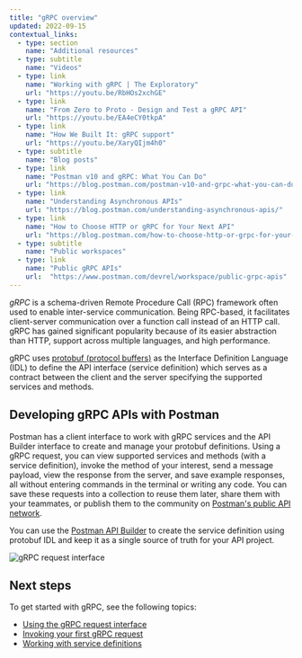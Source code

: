 ```yaml
---
title: "gRPC overview"
updated: 2022-09-15
contextual_links:
  - type: section
    name: "Additional resources"
  - type: subtitle
    name: "Videos"
  - type: link
    name: "Working with gRPC | The Exploratory"
    url: "https://youtu.be/RbHOs2xchGE"
  - type: link
    name: "From Zero to Proto - Design and Test a gRPC API"
    url: "https://youtu.be/EA4eCY0tkpA"
  - type: link
    name: "How We Built It: gRPC support"
    url: "https://youtu.be/XaryQIjm4h0"
  - type: subtitle
    name: "Blog posts"
  - type: link
    name: "Postman v10 and gRPC: What You Can Do"
    url: "https://blog.postman.com/postman-v10-and-grpc-what-you-can-do/"
  - type: link
    name: "Understanding Asynchronous APIs"
    url: "https://blog.postman.com/understanding-asynchronous-apis/"
  - type: link
    name: "How to Choose HTTP or gRPC for Your Next API"
    url: "https://blog.postman.com/how-to-choose-http-or-grpc-for-your-next-api/"
  - type: subtitle
    name: "Public workspaces"
  - type: link
    name: "Public gRPC APIs"
    url:  "https://www.postman.com/devrel/workspace/public-grpc-apis"
---
```


_gRPC_ is a schema-driven Remote Procedure Call (RPC) framework often used to enable inter-service communication. Being RPC-based, it facilitates client-server communication over a function call instead of an HTTP call. gRPC has gained significant popularity because of its easier abstraction than HTTP, support across multiple languages, and high performance.

gRPC uses [protobuf (protocol buffers)](https://developers.google.com/protocol-buffers/docs/overview) as the Interface Definition Language (IDL) to define the API interface (service definition) which serves as a contract between the client and the server specifying the supported services and methods.

## Developing gRPC APIs with Postman

Postman has a client interface to work with gRPC services and the API Builder interface to create and manage your protobuf definitions. Using a gRPC request, you can view supported services and methods (with a service definition), invoke the method of your interest, send a message payload, view the response from the server, and save example responses, all without entering commands in the terminal or writing any code. You can save these requests into a collection to reuse them later, share them with your teammates, or publish them to the community on [Postman's public API network](/docs/getting-started/first-steps/exploring-public-api-network/).

You can use the [Postman API Builder](/docs/designing-and-developing-your-api/the-api-workflow/) to create the service definition using protobuf IDL and keep it as a single source of truth for your API project.

<img src="https://assets.postman.com/postman-docs/v10/grpc-echo-request-2-v10.jpg" alt="gRPC request interface">

## Next steps

To get started with gRPC, see the following topics:

- [Using the gRPC request interface](/docs/sending-requests/grpc/grpc-request-interface/)
- [Invoking your first gRPC request](/docs/sending-requests/grpc/first-grpc-request/)
- [Working with service definitions](/docs/sending-requests/grpc/using-service-definition/)

